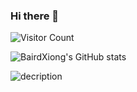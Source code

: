 ### Hi there 👋

<!--
**DianaNerualNetwork/DianaNerualNetwork** is a ✨ _special_ ✨ repository because its `README.md` (this file) appears on your GitHub profile.

Here are some ideas to get you started:

- 🔭 I’m currently working on ...
- 🌱 I’m currently learning ...
- 👯 I’m looking to collaborate on ...
- 🤔 I’m looking for help with ...
- 💬 Ask me about ...
- 📫 How to reach me: ...
- 😄 Pronouns: ...
- ⚡ Fun fact: ...
-->


![Visitor Count](https://profile-counter.glitch.me/DianaNerualNetwork/count.svg)

![BairdXiong's GitHub stats](https://github-readme-stats.vercel.app/api?username=BairdXiong&show_icons=true&theme=tokyonight)

![decription](https://img.shields.io/badge/tools-pycharm-green)
